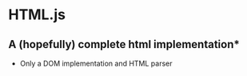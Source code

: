 # HTML.js
## A (hopefully) complete html implementation*

* Only a DOM implementation and HTML parser
